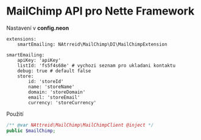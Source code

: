 # MailChimp API pro Nette Framework

Nastavení v **config.neon**
```neon
extensions:
    smartEmailing: NAtrreid\MailChimp\DI\MailChimpExtension

smartEmailing:
    apiKey: 'apiKey'
    listId: 'fs5f4s68e' # vychozi seznam pro ukladani kontaktu
    debug: true # default false
    store:
        id: 'storeId'
        name: 'storeName'
        domain: 'storeDomain'
        email: 'storeEmail'
        currency: 'storeCurrency'
```

Použití

```php
/** @var NAttreid\MailChimp\MailChimpClient @inject */
public $mailChimp;

```
